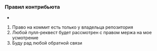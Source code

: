 ### Правил контрибьюта
+
1. Право на коммит есть только у владельца репозитория
2. Любой пулл-реквест будет рассмотрен с правом мержа на мое усмотрение
3. Буду рад любой обратной связи 